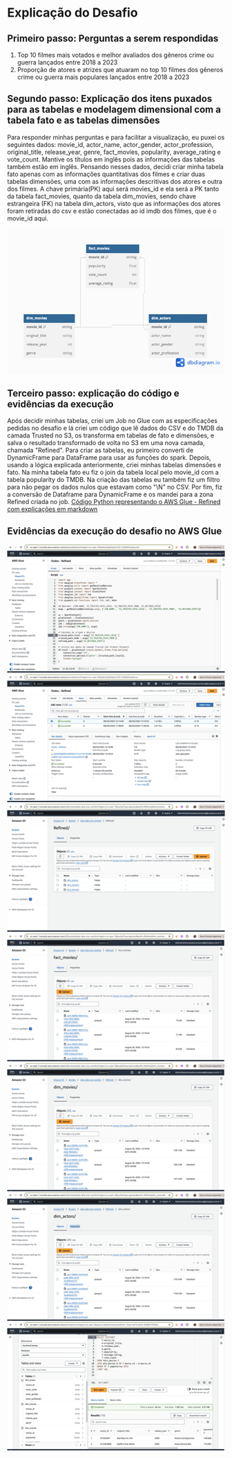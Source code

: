 # Explicação do Desafio 
## Primeiro passo: Perguntas a serem respondidas
1. Top 10 filmes mais votados e melhor avaliados dos gêneros crime ou guerra lançados entre 2018 a 2023 
2. Proporção de atores e atrizes que atuaram no top 10 filmes dos gêneros crime ou guerra mais populares lançados entre 2018 a 2023

## Segundo passo: Explicação dos itens puxados para as tabelas e modelagem dimensional com a tabela fato e as tabelas dimensões
 Para responder minhas perguntas e para facilitar a visualização, eu puxei os seguintes dados: movie_id, actor_name, actor_gender, actor_profession, original_title, release_year, genre, fact_movies, popularity, average_rating e vote_count.
Mantive os títulos em inglês pois as informações das tabelas também estão em inglês. 
Pensando nesses dados, decidi criar minha tabela fato apenas com as informações quantitativas dos filmes e criar duas tabelas dimensões, uma com as informações descritivas dos atores e outra dos filmes.
A chave primária(PK) aqui será movies_id e ela será a PK tanto da tabela fact_movies, quanto da tabela dim_movies, sendo chave estrangeira (FK) na tabela dim_actors, visto que as informações dos atores foram retiradas do csv e estão conectadas ao id imdb dos filmes, que é o movie_id aqui.

![Image](/sprint_09/Desafio/tabelas_dimensionais.png)

## Terceiro passo: explicação do código e evidências da execução
Após decidir minhas tabelas, criei um Job no Glue com as especificações pedidas no desafio e lá criei um código que lê dados do CSV e do TMDB da camada Trusted no S3, os transforma em tabelas de fato e dimensões, e salva o resultado transformado de volta no S3 em uma nova camada, chamada "Refined". 
Para criar as tabelas, eu primeiro converti de DynamicFrame para DataFrame para usar as funções do spark. Depois, usando a lógica explicada anteriormente, criei minhas tabelas dimensões e fato. Na minha tabela fato eu fiz o join da tabela local pelo movie_id com a tabela popularity do TMDB. Na criação das tabelas eu também fiz um filtro para não pegar os dados nulos que estavam como "\\N" no CSV. 
Por fim, fiz a conversão de Dataframe para DynamicFrame e os mandei para a zona Refined criada no job. 
[Código Python representando o AWS Glue - Refined com explicações em markdown](/sprint_09/Desafio/codigo_glue_refined.py)



## Evidências da execução do desafio no AWS Glue
![Image](/sprint_09/Evidencias/01.png)
![Image](/sprint_09/Evidencias/02.png)
![Image](/sprint_09/Evidencias/03.png)
![Image](/sprint_09/Evidencias/04.png)
![Image](/sprint_09/Evidencias/05.png)
![Image](/sprint_09/Evidencias/06.png)
![Image](/sprint_09/Evidencias/07.png)

